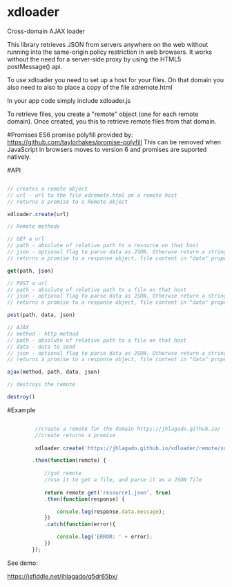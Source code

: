# xdloader
Cross-domain AJAX loader

This library retrieves JSON from servers anywhere on the web without 
running into the same-origin policy restriction in web browsers. It works
without the need for a server-side proxy by using the HTML5 postMessage() api.

To use xdloader you need to set up a host for your files. 
On that domain you also need to also to place a copy of the file xdremote.html

In your app code simply include xdloader.js 

To retrieve files, you create a "remote" object (one for each remote domain). 
Once created, you this to retrieve remote files from that domain.

#Promises
ES6 promise polyfill provided by:
https://github.com/taylorhakes/promise-polyfill
This can be removed when JavaScript in browsers moves to version 6 
and promises are suported natively.

#API
```javascript

// creates a remote object
// url - url to the file xdremote.html on a remote host
// returns a promise to a Remote object

xdloader.create(url)

// Remote methods

// GET a url
// path - absolute of relative path to a resource on that host
// json - optional flag to parse data as JSON. Otherwse return a string. Default value: true
// returns a promise to a response object, file content in "data" property" 

get(path, json) 

// POST a url
// path - absolute of relative path to a file on that host
// json - optional flag to parse data as JSON. Otherwse return a string. Default value: true
// returns a promise to a response object, file content in "data" property" 

post(path, data, json) 

// AJAX
// method - http method
// path - absolute of relative path to a file on that host
// data - data to send
// json - optional flag to parse data as JSON. Otherwse return a string. Default value: true
// returns a promise to a response object, file content in "data" property" 

ajax(method, path, data, json) 

// destroys the remote

destroy()
```

#Example
```javascript

         //create a remote for the domain https://jhlagado.github.io/
         //create returns a promise
                
         xdloader.create('https://jhlagado.github.io/xdloader/remote/xdremote.html')

        .then(function(remote) {
            
            //got remote    
            //use it to get a file, and parse it as a JSON file 
            
            return remote.get('resource1.json', true)
            .then(function(response) {

                console.log(response.data.message);
            })
            .catch(function(error){

                console.log('ERROR: ' + error);
            })
        });
```

See demo:

https://jsfiddle.net/jhlagado/q5dr65bx/
